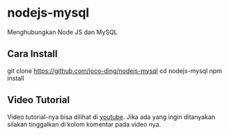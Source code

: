 # nodejs-mysql

Menghubungkan Node JS dan MySQL

## Cara Install

git clone https://github.com/joco-ding/nodejs-mysql
cd nodejs-mysql
npm install

## Video Tutorial

Video tutorial-nya bisa dilihat di [youtube](https://youtu.be/VHztLcSIDFA). Jika ada yang ingin ditanyakan silakan tinggalkan di 
kolom komentar pada video nya.
